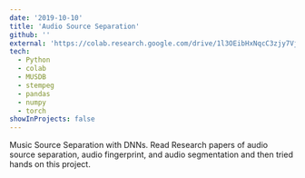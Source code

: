 ```yaml
---
date: '2019-10-10'
title: 'Audio Source Separation'
github: ''
external: 'https://colab.research.google.com/drive/1l3OEibHxNqcC3zjy7VjnLn7lF370_HJ_'
tech:
  - Python
  - colab
  - MUSDB
  - stempeg
  - pandas
  - numpy
  - torch
showInProjects: false
---
```


Music Source Separation with DNNs. Read Research papers of audio source separation, audio fingerprint, and audio segmentation and then tried hands on this project.